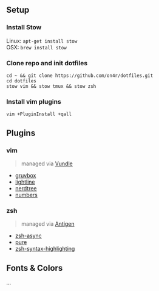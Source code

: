 ## Setup

### Install Stow

Linux: `apt-get install stow`  
OSX:   `brew install stow`

### Clone repo and init dotfiles

	cd ~ && git clone https://github.com/on4r/dotfiles.git
	cd dotfiles
	stow vim && stow tmux && stow zsh

### Install vim plugins

	vim +PluginInstall +qall

## Plugins

### vim

> managed via [Vundle](https://github.com/VundleVim/Vundle.vim)

* [gruvbox](https://github.com/morhetz/gruvbox)
* [lightline](https://github.com/itchyny/lightline.vim)
* [nerdtree](https://github.com/scrooloose/nerdtree)
* [numbers](https://github.com/myusuf3/numbers.vim)

### zsh

> managed via [Antigen](https://github.com/zsh-users/antigen)

* [zsh-async](https://github.com/mafredri/zsh-async)
* [pure](https://github.com/sindresorhus/pure)
* [zsh-syntax-highlighting](https://github.com/zsh-users/zsh-syntax-highlighting)

## Fonts & Colors

...
